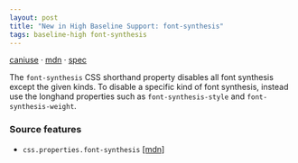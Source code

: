 ```yaml
---
layout: post
title: "New in High Baseline Support: font-synthesis"
tags: baseline-high font-synthesis
---
```


[caniuse](https://caniuse.com/?search=font-synthesis) · [mdn](https://developer.mozilla.org/en-US/search?q=font-synthesis) · [spec](https://drafts.csswg.org/css-fonts-4/#font-synthesis)

The `font-synthesis` CSS shorthand property disables all font synthesis except the given kinds. To disable a specific kind of font synthesis, instead use the longhand properties such as `font-synthesis-style` and `font-synthesis-weight`.

### Source features

- ``css.properties.font-synthesis`` [[mdn]](https://developer.mozilla.org/en-US/search?q=css.properties.font-synthesis)
